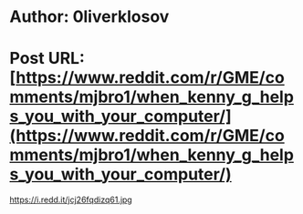 # Author: 0liverklosov
# Post URL: [https://www.reddit.com/r/GME/comments/mjbro1/when_kenny_g_helps_you_with_your_computer/](https://www.reddit.com/r/GME/comments/mjbro1/when_kenny_g_helps_you_with_your_computer/)


https://i.redd.it/jcj26fqdizq61.jpg